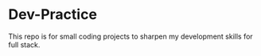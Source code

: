 # Dev-Practice
This repo is for small coding projects to sharpen my development skills for full stack.
